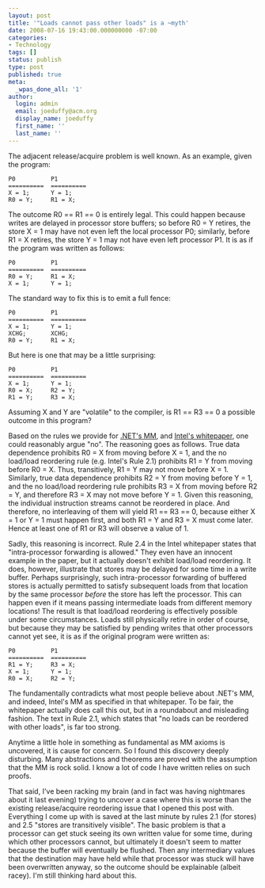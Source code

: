 ```yaml
---
layout: post
title: '"Loads cannot pass other loads" is a ~myth'
date: 2008-07-16 19:43:00.000000000 -07:00
categories:
- Technology
tags: []
status: publish
type: post
published: true
meta:
  _wpas_done_all: '1'
author:
  login: admin
  email: joeduffy@acm.org
  display_name: joeduffy
  first_name: ''
  last_name: ''
---
```

The adjacent release/acquire problem is well known.  As an example, given the
program:

```
P0          P1
==========  ==========
X = 1;      Y = 1;
R0 = Y;     R1 = X;
```

The outcome R0 == R1 == 0 is entirely legal.  This could happen because writes
are delayed in processor store buffers; so before R0 = Y retires, the store X = 1
may have not even left the local processor P0; similarly, before R1 = X retires,
the store Y = 1 may not have even left processor P1.  It is as if the program
was written as follows:

```
P0          P1
==========  ==========
R0 = Y;     R1 = X;
X = 1;      Y = 1;
```

The standard way to fix this is to emit a full fence:

```
P0          P1
==========  ==========
X = 1;      Y = 1;
XCHG;       XCHG;
R0 = Y;     R1 = X;
```

But here is one that may be a little surprising:

```
P0          P1
==========  ==========
X = 1;      Y = 1;
R0 = X;     R2 = Y;
R1 = Y;     R3 = X;
```

Assuming X and Y are "volatile" to the compiler, is R1 == R3 == 0 a possible outcome
in this program?

Based on the rules we provide for [.NET's MM](http://www.bluebytesoftware.com/blog/2007/11/10/CLR20MemoryModel.aspx),
and [Intel's whitepaper](http://www.intel.com/products/processor/manuals/318147.pdf),
one could reasonably argue "no".  The reasoning goes as follows.  True
data dependence prohibits R0 = X from moving before X = 1, and the no load/load reordering
rule (e.g. Intel's Rule 2.1) prohibits R1 = Y from moving before R0 = X.  Thus,
transitively, R1 = Y may not move before X = 1.  Similarly, true data dependence
prohibits R2 = Y from moving before Y = 1, and the no load/load reordering rule prohibits
R3 = X from moving before R2 = Y, and therefore R3 = X may not move before Y = 1.
Given this reasoning, the individual instruction streams cannot be reordered in place.
And therefore, no interleaving of them will yield R1 == R3 == 0, because either X
= 1 or Y = 1 must happen first, and both R1 = Y and R3 = X must come later.
Hence at least one of R1 or R3 will observe a value of 1.

Sadly, this reasoning is incorrect.  Rule 2.4 in the Intel whitepaper states
that "intra-processor forwarding is allowed."  They even have an innocent example
in the paper, but it actually doesn't exhibit load/load reordering.  It does,
however, illustrate that stores may be delayed for some time in a write buffer.
Perhaps surprisingly, such intra-processor forwarding of buffered stores is actually
permitted to satisfy subsequent loads from that location by the same processor _before_
the store has left the processor.  This can happen even if it means passing
intermediate loads from different memory locations!  The result is that load/load
reordering is effectively possible under some circumstances.  Loads still physically
retire in order of course, but because they may be satisfied by pending writes that
other processors cannot yet see, it is as if the original program were written as:

```
P0          P1
==========  ==========
R1 = Y;     R3 = X;
X = 1;      Y = 1;
R0 = X;     R2 = Y;
```

The fundamentally contradicts what most people believe about .NET's MM, and indeed,
Intel's MM as specified in that whitepaper.  To be fair, the whitepaper actually
does call this out, but in a roundabout and misleading fashion.  The text in
Rule 2.1, which states that "no loads can be reordered with other loads", is far
too strong.

Anytime a little hole in something as fundamental as MM axioms is uncovered, it is
cause for concern.  So I found this discovery deeply disturbing.  Many
abstractions and theorems are proved with the assumption that the MM is rock
solid.  I know a lot of code I have written relies on such proofs.

That said, I've been racking my brain (and in fact was having nightmares about it
last evening) trying to uncover a case where this is worse than the existing release/acquire
reordering issue that I opened this post with.  Everything I come up with is
saved at the last minute by rules 2.1 (for stores) and 2.5 "stores are transitively
visible".  The basic problem is that a processor can get stuck seeing its own
written value for some time, during which other processors cannot, but ultimately
it doesn't seem to matter because the buffer will eventually be flushed.  Then
any intermediary values that the destination may have held while that processor was
stuck will have been overwritten anyway, so the outcome should be explainable (albeit
racey).  I'm still thinking hard about this.

